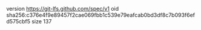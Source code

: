 version https://git-lfs.github.com/spec/v1
oid sha256:c376e4f9e89457f2cae069fbb1c539e79eafcab0bd3df8c7b093f6efd575cbf5
size 137
